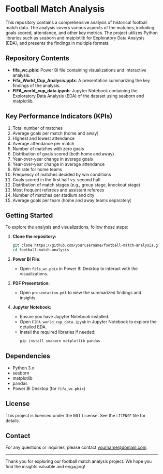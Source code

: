 # Football Match Analysis

This repository contains a comprehensive analysis of historical football match data. The analysis covers various aspects of the matches, including goals scored, attendance, and other key metrics. The project utilizes Python libraries such as seaborn and matplotlib for Exploratory Data Analysis (EDA), and presents the findings in multiple formats.

## Repository Contents

- **fifa_wc.pbix**: Power BI file containing visualizations and interactive analysis.
- **Fifa_World_Cup_Analysis.pptx**: A presentation summarizing the key findings of the analysis.
- **FIFA_world_cup_data.ipynb**: Jupyter Notebook containing the Exploratory Data Analysis (EDA) of the dataset using seaborn and matplotlib.

## Key Performance Indicators (KPIs)

1. Total number of matches
2. Average goals per match (home and away)
3. Highest and lowest attendance
4. Average attendance per match
5. Number of matches with zero goals
6. Distribution of goals scored (both home and away)
7. Year-over-year change in average goals
8. Year-over-year change in average attendance
9. Win rate for home teams
10. Frequency of matches decided by win conditions
11. Goals scored in the first half vs. second half
12. Distribution of match stages (e.g., group stage, knockout stage)
13. Most frequent referees and assistant referees
14. Number of matches per stadium and city
15. Average goals per team (home and away teams separately)

## Getting Started

To explore the analysis and visualizations, follow these steps:

1. **Clone the repository:**
   ```bash
   git clone https://github.com/yourusername/football-match-analysis.git
   cd football-match-analysis
   ```

2. **Power BI File:**
   - Open `fifa_wc.pbix` in Power BI Desktop to interact with the visualizations.

3. **PDF Presentation:**
   - Open `presentation.pdf` to view the summarized findings and insights.

4. **Jupyter Notebook:**
   - Ensure you have Jupyter Notebook installed.
   - Open `FIFA_world_cup_data.ipynb` in Jupyter Notebook to explore the detailed EDA.
   - Install the required libraries if needed:
     ```bash
     pip install seaborn matplotlib pandas
     ```

## Dependencies

- Python 3.x
- seaborn
- matplotlib
- pandas
- Power BI Desktop (for `fifa_wc.pbix`)


## License

This project is licensed under the MIT License. See the `LICENSE` file for details.

## Contact

For any questions or inquiries, please contact [yourname@domain.com](mailto:csaditya44@gmail.com).

---

Thank you for exploring our football match analysis project. We hope you find the insights valuable and engaging!
